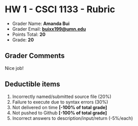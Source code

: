 # HW 1 - CSCI 1133 - Rubric

* Grader Name: **Amanda Bui**
* Grader Email: **buixx199@umn.edu**
* Points Total: **20**
* Grade: **20**

## Grader Comments

Nice job!

## Deductible items

1. Incorrectly named/submitted source file (20%)
2. Failure to execute due to syntax errors (30%)
3. Not delivered on time **[-100% of total grade]**
4. Not pushed to Github **[-100% of total grade]**
5. Incorrect answers to description/input/return (-5%/each)